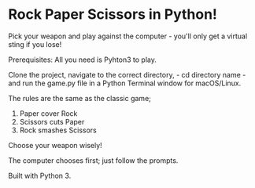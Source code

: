 # Rock Paper Scissors in Python!

Pick your weapon and play against the computer - you'll only get a virtual sting if you lose!

Prerequisites: All you need is Pyhton3 to play.

Clone the project, navigate to the correct directory, - cd directory name - and run the game.py file in a Python Terminal window for macOS/Linux.

The rules are the same as the classic game;
1. Paper cover Rock
2. Scissors cuts Paper
3. Rock smashes Scissors

Choose your weapon wisely!

The computer chooses first; just follow the prompts.

Built with Python 3.
